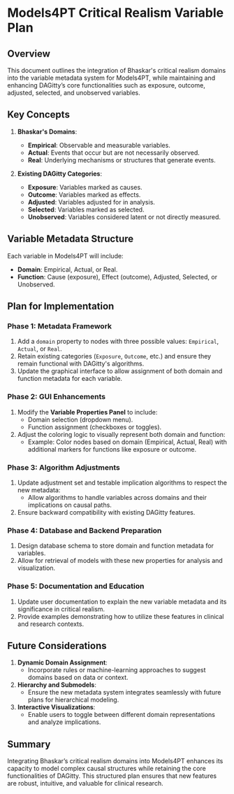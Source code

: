 # Models4PT Critical Realism Variable Plan

## Overview
This document outlines the integration of Bhaskar's critical realism domains into the variable metadata system for Models4PT, while maintaining and enhancing DAGitty’s core functionalities such as exposure, outcome, adjusted, selected, and unobserved variables.

## Key Concepts
1. **Bhaskar's Domains**:
    - **Empirical**: Observable and measurable variables.
    - **Actual**: Events that occur but are not necessarily observed.
    - **Real**: Underlying mechanisms or structures that generate events.

2. **Existing DAGitty Categories**:
    - **Exposure**: Variables marked as causes.
    - **Outcome**: Variables marked as effects.
    - **Adjusted**: Variables adjusted for in analysis.
    - **Selected**: Variables marked as selected.
    - **Unobserved**: Variables considered latent or not directly measured.

## Variable Metadata Structure
Each variable in Models4PT will include:
- **Domain**: Empirical, Actual, or Real.
- **Function**: Cause (exposure), Effect (outcome), Adjusted, Selected, or Unobserved.

## Plan for Implementation
### Phase 1: Metadata Framework
1. Add a `domain` property to nodes with three possible values: `Empirical`, `Actual`, or `Real`.
2. Retain existing categories (`Exposure`, `Outcome`, etc.) and ensure they remain functional with DAGitty's algorithms.
3. Update the graphical interface to allow assignment of both domain and function metadata for each variable.

### Phase 2: GUI Enhancements
1. Modify the **Variable Properties Panel** to include:
    - Domain selection (dropdown menu).
    - Function assignment (checkboxes or toggles).
2. Adjust the coloring logic to visually represent both domain and function:
    - Example: Color nodes based on domain (Empirical, Actual, Real) with additional markers for functions like exposure or outcome.

### Phase 3: Algorithm Adjustments
1. Update adjustment set and testable implication algorithms to respect the new metadata:
    - Allow algorithms to handle variables across domains and their implications on causal paths.
2. Ensure backward compatibility with existing DAGitty features.

### Phase 4: Database and Backend Preparation
1. Design database schema to store domain and function metadata for variables.
2. Allow for retrieval of models with these new properties for analysis and visualization.

### Phase 5: Documentation and Education
1. Update user documentation to explain the new variable metadata and its significance in critical realism.
2. Provide examples demonstrating how to utilize these features in clinical and research contexts.

## Future Considerations
1. **Dynamic Domain Assignment**:
    - Incorporate rules or machine-learning approaches to suggest domains based on data or context.
2. **Hierarchy and Submodels**:
    - Ensure the new metadata system integrates seamlessly with future plans for hierarchical modeling.
3. **Interactive Visualizations**:
    - Enable users to toggle between different domain representations and analyze implications.

## Summary
Integrating Bhaskar’s critical realism domains into Models4PT enhances its capacity to model complex causal structures while retaining the core functionalities of DAGitty. This structured plan ensures that new features are robust, intuitive, and valuable for clinical research.